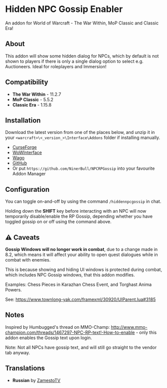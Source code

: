 # Hidden NPC Gossip Enabler
An addon for World of Warcraft - The War Within, MoP Classic and Classic Era!


## About
This addon will show some hidden dialog for NPCs, which by default is not shown to players if there is only a single dialog option to select e.g. Auctioneers.
Ideal for roleplayers and Immersion!


## Compatibility
* **The War Within** - 11.2.7
* **MoP Classic** - 5.5.2
* **Classic Era** - 1.15.8


## Installation
Download the latest version from one of the places below, and unzip it in your `<warcraft>\<_version_>\Interface\Addons` folder if installing manually.

* [CurseForge](https://www.curseforge.com/wow/addons/npc-rp-gossip)
* [WoWInterface](https://www.wowinterface.com/downloads/info25707-NPCRPGossipTextRe-enabler.html)
* [Wago](https://addons.wago.io/addons/npc-rp-gossip)
* [GitHub](https://github.com/NinerBull/NPCRPGossip/releases/latest)
* Or put `https://github.com/NinerBull/NPCRPGossip` into your favourite Addon Manager


## Configuration
You can toggle on-and-off by using the command `/hiddennpcgossip` in chat.

Holding down the **SHIFT** key before interacting with an NPC will now temporarily disable/enable the RP Gossip, depending whether you have toggled gossip on or off using the command above.


## :warning: Caveats
**Gossip Windows will no longer work in combat**, due to a change made in 8.2, which means it will affect your ability to open quest dialogues while in combat with enemies.

This is because showing and hiding UI windows is protected during combat, which includes NPC Gossip windows, that this addon modifies.

Examples: Chess Pieces in Karazhan Chess Event, and Torghast Anima Powers.

See: https://www.townlong-yak.com/framexml/30920/UIParent.lua#3185


## Notes
Inspired by Humbugged's thread on MMO-Champ: http://www.mmo-champion.com/threads/1467297-NPC-RP-text!-How-to-enable - only this addon enables the Gossip text upon login.

Note: Not all NPCs have gossip text, and will still go straight to the vendor tab anyway.

## Translations
* **Russian** by [ZamestoTV](https://github.com/Hubbotu)